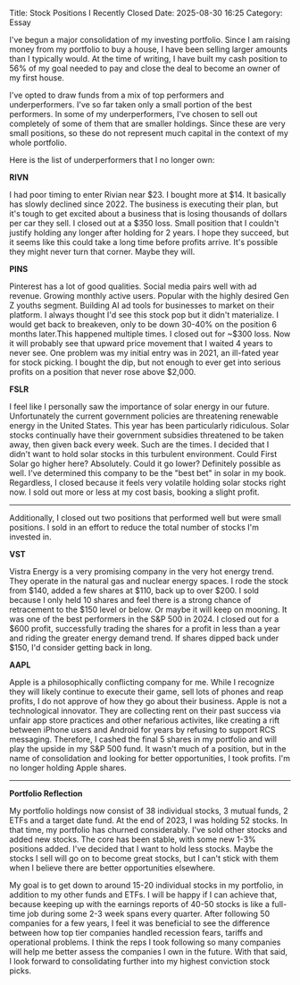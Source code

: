 Title: Stock Positions I Recently Closed 
Date: 2025-08-30 16:25 
Category: Essay

I've begun a major consolidation of my investing portfolio. Since I am raising money from 
my portfolio to buy a house, I have been selling larger amounts than I typically would.
At the time of writing, I have built my cash position to 56% of my goal needed to pay and close
the deal to become an owner of my first house.


I've opted to draw funds from a mix of top performers and underperformers. I've so far taken only a 
small portion of the best performers. In some of my underperformers, I've chosen to sell out completely 
of some of them that are smaller holdings. Since these are very small positions, so these do not represent 
much capital in the context of my whole portfolio.

Here is the list of underperformers that I no longer own:

**RIVN**

I had poor timing to enter Rivian near $23. I bought more at $14. It basically has slowly declined since 2022.
The business is executing their plan, but it's tough to get excited about a business that is losing thousands
of dollars per car they sell. I closed out at a $350 loss. Small position that I couldn't justify holding any 
longer after holding for 2 years. I hope they succeed, but it seems like this could take a long time before 
profits arrive. It's possible they might never turn that corner. Maybe they will.
 
**PINS**

Pinterest has a lot of good qualities. Social media pairs well with ad revenue. Growing monthly active users.
Popular with the highly desired Gen Z youths segment. Building AI ad tools for businesses to market on their platform. 
I always thought I'd see this stock pop but it didn't materialize. I would get back to breakeven, only to be down 30-40% 
on the position 6 months later.This happened multiple times. I closed out for ~$300 loss. Now it will probably see 
that upward price movement that I waited 4 years to never see. One problem was my initial entry was in 2021, 
an ill-fated year for stock picking. I bought the dip, but not enough to ever get into serious profits on a position 
that never rose above $2,000.

**FSLR**

I feel like I personally saw the importance of solar energy in our future. Unfortunately the current government policies
are threatening renewable energy in the United States. This year has been particularly ridiculous. Solar stocks continually 
have their government subsidies threatened to be taken away, then given back every week. Such are the times. I decided that 
I didn't want to hold solar stocks in this turbulent environment. Could First Solar go higher here? Absolutely. Could it go lower? 
Definitely possible as well. I've determined this company to be the "best bet" in solar in my book. Regardless, I closed because
it feels very volatile holding solar stocks right now. I sold out more or less at my cost basis, booking a slight profit.

---

Additionally, I closed out two positions that performed well but were small positions. I sold in an effort to reduce the total number
of stocks I'm invested in.

**VST**

Vistra Energy is a very promising company in the very hot energy trend. They operate in the natural gas and 
nuclear energy spaces. I rode the stock from $140, added a few shares at $110, back up to over $200. I sold 
because I only held 10 shares and feel there is a strong chance of retracement to the $150 level or below. 
Or maybe it will keep on mooning. It was one of the best performers in the S&P 500 in 2024. I closed out for 
a $600 profit, successfully trading the shares for a profit in less than a year and riding the greater energy 
demand trend. If shares dipped back under $150, I'd consider getting back in long.

**AAPL**

Apple is a philosophically conflicting company for me. While I recognize they will likely continue to execute 
their game, sell lots of phones and reap profits, I do not approve of how they go about their business. Apple 
is not a technological innovator. They are collecting rent on their past success via unfair app store practices 
and other nefarious activites, like creating a rift between iPhone users and Android for years by refusing to support RCS
messaging. Therefore, I cashed the final 5 shares in my portfolio and will play the upside in my S&P 500 fund. 
It wasn't much of a position, but in the name of consolidation and looking for better opportunities, I took profits.
I'm no longer holding Apple shares.

---

**Portfolio Reflection**

My portfolio holdings now consist of 38 individual stocks, 3 mutual funds, 2 ETFs and a target date fund.
At the end of 2023, I was holding 52 stocks. In that time, my portfolio has churned considerably. I've sold other stocks 
and added new stocks. The core has been stable, with some new 1-3% positions added. I've decided that I want 
to hold less stocks. Maybe the stocks I sell will go on to become great stocks, but I can't stick with them 
when I believe there are better opportunities elsewhere.

My goal is to get down to around 15-20 individual stocks in my portfolio, in addition to my other funds and ETFs. 
I will be happy if I can achieve that, because keeping up with the earnings reports of 40-50 stocks is like a 
full-time job during some 2-3 week spans every quarter. After following 50 companies for a few years, I feel 
it was beneficial to see the difference between how top tier companies handled recession fears, tariffs and 
operational problems. I think the reps I took following so many companies will help me better assess the companies 
I own in the future. With that said, I look forward to consolidating further into my highest conviction stock picks.